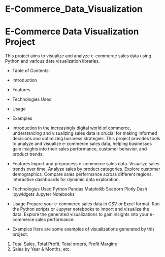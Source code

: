 # E-Commerce_Data_Visualization
# E-Commerce Data Visualization Project
This project aims to visualize and analyze e-commerce sales data using Python and various data visualization libraries.

- Table of Contents: 
- Introduction
- Features
- Technologies Used
- Usage
- Examples

- Introduction
In the increasingly digital world of commerce, understanding and visualizing sales data is crucial for making informed decisions and optimizing business strategies. This project provides tools to analyze and visualize e-commerce sales data, helping businesses gain insights into their sales performance, customer behavior, and product trends.

- Features
Import and preprocess e-commerce sales data.
Visualize sales trends over time.
Analyze sales by product categories.
Explore customer demographics.
Compare sales performance across different regions.
Interactive dashboards for dynamic data exploration.

- Technologies Used
Python
Pandas
Matplotlib
Seaborn
Plotly
Dash
ipywidgets
Jupyter Notebooks

- Usage
Prepare your e-commerce sales data in CSV or Excel format.
Run the Python scripts or Jupyter notebooks to import and visualize the data.
Explore the generated visualizations to gain insights into your e-commerce sales performance.

- Examples
Here are some examples of visualizations generated by this project:
1) Total Sales, Total Profit, Total orders, Profit Margine
2) Sales by Year & Months, etc.

